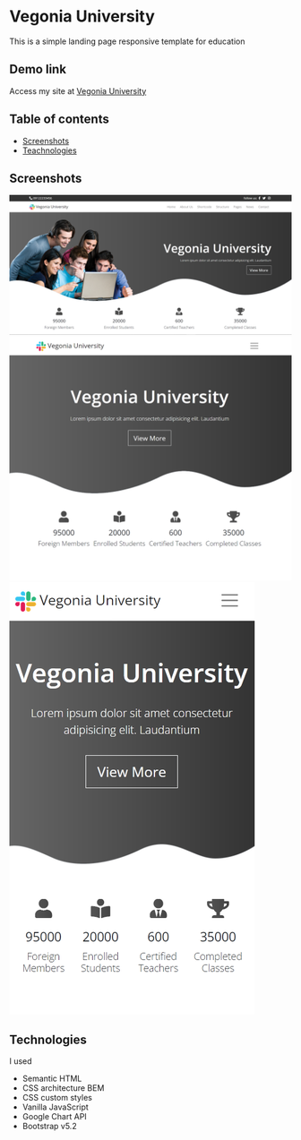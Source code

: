 # Vegonia University
This is a simple landing page responsive template for education

## Demo link
Access my site at [Vegonia University](https://merry-crisp-05f17a.netlify.app/)

## Table of contents
- [Screenshots](#screenshots)
- [Teachnologies](#technologies)


## Screenshots
![](./assets/img/ss/screenshot-desktop.png)
![](./assets/img/ss/screenshot-tablet.png)
![](./assets/img/ss/screenshot-mobile.png)

## Technologies
I used
- Semantic HTML
- CSS architecture BEM
- CSS custom styles
- Vanilla JavaScript
- Google Chart API
- Bootstrap v5.2
